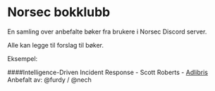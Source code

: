 # Norsec bokklubb
En samling over anbefalte bøker fra brukere i Norsec Discord server.

Alle kan legge til forslag til bøker.


Eksempel:

####Intelligence-Driven Incident Response - Scott Roberts - [Adlibris](https://www.adlibris.com/no/bok/intelligence-driven-incident-response-9781491934944)
Anbefalt av: @furdy / @nech



